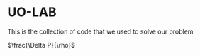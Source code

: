 # UO-LAB

This is the collection of code that we used to solve our problem

$\frac{\Delta P}{\rho}$ 
